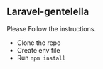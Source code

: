 

## Laravel-gentelella

Please Follow the instructions.

- Clone the repo
- Create env file
- Run ``npm install``



